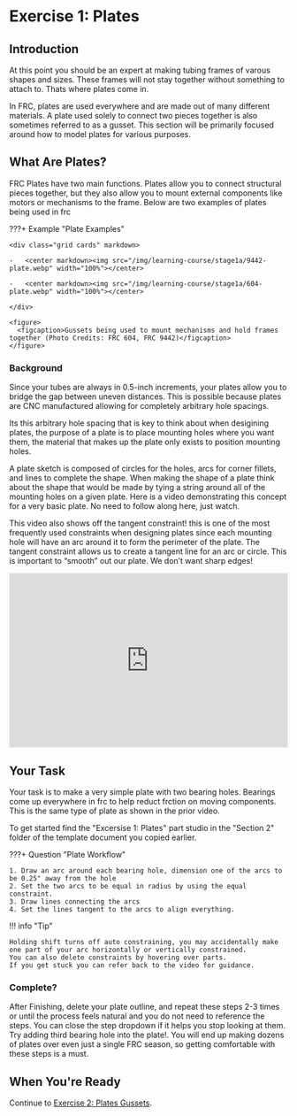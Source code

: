 # Exercise 1: Plates

## Introduction

At this point you should be an expert at making tubing frames of varous shapes and sizes. These frames will not stay together without something to attach to. Thats where plates come in.

In FRC, plates are used everywhere and are made out of many different materials. A plate used solely to connect two pieces together is also sometimes referred to as a gusset. This section will be primarily focused around how to model plates for various purposes.

## What Are Plates?

FRC Plates have two main functions. Plates allow you to connect structural pieces together, but they also allow you to mount external components like motors or mechanisms to the frame. Below are two examples of plates being used in frc

???+ Example "Plate Examples"

    <div class="grid cards" markdown>

    -   <center markdown><img src="/img/learning-course/stage1a/9442-plate.webp" width="100%"></center>

    -   <center markdown><img src="/img/learning-course/stage1a/604-plate.webp" width="100%"></center>

    </div>

    <figure>
      <figcaption>Gussets being used to mount mechanisms and hold frames together (Photo Credits: FRC 604, FRC 9442)</figcaption>
    </figure>

### Background

Since your tubes are always in 0.5-inch increments, your plates allow you to bridge the gap between uneven distances. This is possible because plates are CNC manufactured allowing for completely arbitrary hole spacings.

Its this arbitrary hole spacing that is key to think about when desigining plates, the purpose of a plate is to place mounting holes where you want them, the material that makes up the plate only exists to position mounting holes.

A plate sketch is composed of circles for the holes, arcs for corner fillets, and lines to complete the shape. When making the shape of a plate think about the shape that would be made by tying a string around all of the mounting holes on a given plate. Here is a video demonstrating this concept for a very basic plate. No need to follow along here, just watch.

This video also shows off the tangent constraint! this is one of the most frequently used constraints when designing plates since each mounting hole will have an arc around it to form the perimeter of the plate. The tangent constraint allows us to create a tangent line for an arc or circle. This is important to “smooth” out our plate. We don’t want sharp edges!

<iframe width="100%" height="315" src="https://www.youtube.com/embed/mXzX9wmipV8" title="YouTube video player" frameborder="0" allow="accelerometer; autoplay; clipboard-write; encrypted-media; gyroscope; picture-in-picture; web-share" allowfullscreen></iframe>

## Your Task
  
Your task is to make a very simple plate with two bearing holes. Bearings come up everywhere in frc to help reduct frction on moving components. This is the same type of plate as shown in the prior video.

To get started find the "Excersise 1: Plates" part studio in the "Section 2" folder of the template document you copied earlier.

???+ Question "Plate Workflow"

    1. Draw an arc around each bearing hole, dimension one of the arcs to be 0.25" away from the hole 
    2. Set the two arcs to be equal in radius by using the equal constraint.
    3. Draw lines connecting the arcs
    4. Set the lines tangent to the arcs to align everything.

!!! info "Tip"

    Holding shift turns off auto constraining, you may accidentally make one part of your arc horizontally or vertically constrained.
    You can also delete constraints by hovering over parts.
    If you get stuck you can refer back to the video for guidance.

### Complete?

After Finishing, delete your plate outline, and repeat these steps 2-3 times or until the process feels natural and you do not need to reference the steps. You can close the step dropdown if it helps you stop looking at them. Try adding third bearing hole into the plate!. You will end up making dozens of plates over even just a single FRC season, so getting comfortable with these steps is a must.


## When You're Ready

Continue to [Exercise 2: Plates Gussets](section2-exercise2.md).
